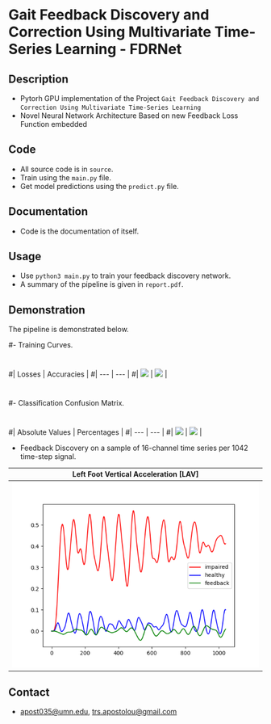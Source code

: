 # Gait Feedback Discovery and Correction Using Multivariate Time-Series Learning - FDRNet

## Description
- Pytorh GPU implementation of the Project `Gait Feedback Discovery and Correction Using Multivariate Time-Series Learning`
- Novel Neural Network Architecture Based on new Feedback Loss Function embedded


## Code
- All source code is in `source`.
- Train using the `main.py` file.
- Get model predictions using the `predict.py` file.

## Documentation
- Code is the documentation of itself.

## Usage
- Use `python3 main.py` to train your feedback discovery network.
- A summary of the pipeline is given in `report.pdf`.

## Demonstration
The pipeline is demonstrated below.

#- Training Curves.
#
#| Losses | Accuracies |
#| --- | --- |
#| ![](./figs/real_loss.PNG) | ![](./figs/real_accuracy.PNG) |
#
#- Classification Confusion Matrix.
#
#| Absolute Values | Percentages |
#| --- | --- |
#| ![](./figs/val_conf_mat.png) | ![](./figs/val_conf_mat_percent.png) |


- Feedback Discovery on a sample of 16-channel time series per 1042 time-step signal.

| Left Foot Vertical Acceleration [LAV]
| --- |
| ![](./results/pred.png)


## Contact
- apost035@umn.edu, trs.apostolou@gmail.com



